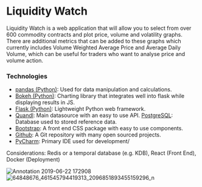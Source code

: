 # Liquidity Watch

Liquidity Watch is a web application that will allow you to select from over 600 commodity contracts and plot price, volume and volatility graphs. There are additional metrics that can be added to these graphs which currently includes Volume Weighted Average Price and Average Daily Volume, which can be useful for traders who want to analyse price and volume action. 


### Technologies

 - [pandas (Python)](http://pandas.pydata.org/):  Used for data manipulation and calculations. 
 - [Bokeh (Python)](http://bokeh.pydata.org/en/latest/): Charting library that integrates well into flask while displaying results in JS.
 - [Flask (Python)](http://flask.pocoo.org/): Lightweight Python web framework. 
 - [Quandl](https://www.quandl.com/): Main datasource with an easy to use API.
   [PostgreSQL](https://www.postgresql.org/): Database used to stored reference data. 
 - [Bootstrap](http://getbootstrap.com/): A front end CSS package with easy to use components.
 - [Github](https://github.com/): A Git repository with many open sourced projects.
 - [PyCharm](https://www.jetbrains.com/pycharm/): Primary IDE used for development/
 
 Considerations: 
 Redis or a temporal database (e.g. KDB), React (Front End), Docker (Deployment)


![Annotation 2019-06-22 172908](https://user-images.githubusercontent.com/6753044/59966343-5a18c200-9513-11e9-951d-a9d5afae8d73.png)
![64848676_461545794419313_2096851893455159296_n](https://user-images.githubusercontent.com/6753044/59965478-72ceab00-9506-11e9-8eee-26adf1a3a0c2.png)
